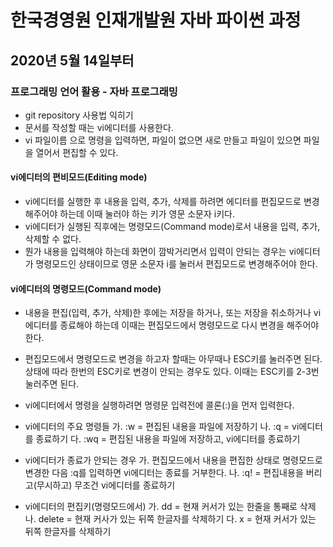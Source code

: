 # 한국경영원 인재개발원 자바 파이썬 과정

## 2020년 5월 14일부터

### 프로그래밍 언어 활용 - 자바 프로그래밍

* git repository 사용법 익히기
* 문서를 작성할 때는 vi에디터를 사용한다.
* vi 파일이름 으로 명령을 입력하면, 파일이 없으면 새로 만들고 파일이 있으면 파일을 열어서 편집할 수 있다.

#### vi에디터의 편비모드(Editing mode)
* vi에디터를 실행한 후 내용을 입력, 추가, 삭제를 하려면 에디터를 편집모드로 변경해주어야 하는데 이때 눌러야 하는 키가 영문 소문자 i키다.
* vi에디터가 실행된 직후에는 명령모드(Command mode)로서 내용을 입력, 추가, 삭제할 수 없다.
* 뭔가 내용을 입력해야 하는데 화면이 깜박거리면서 입력이 안되는 경우는 vi에디터가 명령모드인 상태이므로 영문 소문자 i를 눌러서 편집모드로 변경해주어야 한다.

#### vi에디터의 명령모드(Command mode)
* 내용을 편집(입력, 추가, 삭제)한 후에는 저장을 하거나, 또는 저장을 취소하거나 vi에디터를 종료해야 하는데 이때는 편집모드에서 명령모드로 다시 변경을 해주어야 한다.
* 편집모드에서 명령모드로 변경을 하고자 할때는 아무때나 ESC키를 눌러주면 된다. 상태에 따라 한번의 ESC키로 변경이 안되는 경우도 있다. 이때는 ESC키를 2-3번 눌러주면 된다.

* vi에디터에서 명령을 실행하려면 명령문 입력전에 콜론(:)을 먼저 입력한다.

* vi에디터의 주요 명령들
가. :w	= 편집된 내용을 파일에 저장하기
나. :q	= vi에디터를 종료하기
다. :wq	= 편집된 내용을 파일에 저장하고, vi에디터를 종료하기

* vi에디터가 종료가 안되는 경우
가. 편집모드에서 내용을 편집한 상태로 명령모드로 변경한 다음 :q를 입력하면 vi에디터는 종료를 거부한다.
나. :q!	= 편집내용을 버리고(무시하고) 무조건 vi에디터를 종료하기

* vi에디터의 편집키(명령모드에서)
가. dd	= 현재 커서가 있는 한줄을 통째로 삭제
나. delete  = 현재 커사가 있는 뒤쪽 한글자를 삭제하기
다. x 	= 현재 커서가 있는 뒤쪽 한글자를 삭제하기
